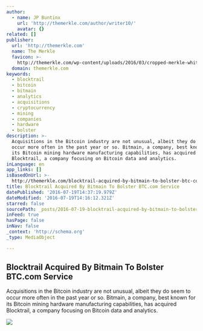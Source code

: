 ```yaml
---
author:
  - name: JP Buntinx
    url: 'http://themerkle.com/author/writer10/'
    avatar: {}
related: []
publisher:
  url: 'http://themerkle.com'
  name: The Merkle
  favicon: >-
    http://themerkle.com/wp-content/uploads/2016/03/cropped-merkle-white-1-192x192.png
  domain: themerkle.com
keywords:
  - blocktrail
  - bitcoin
  - bitmain
  - analytics
  - acquisitions
  - cryptocurrency
  - mining
  - companies
  - hardware
  - bolster
description: >-
  Acquisitions in the Bitcoin industry are not unusual, albeit they do seem to
  occur more often in the past year or so. Bitmain, a company, best known for
  its Bitcoin mining hardware manufacturing capabilities, has acquired
  Blocktrail, a company focusing on Bitcoin data and analytics.
inLanguage: en
app_links: []
isBasedOnUrl: >-
  http://themerkle.com/blocktrail-acquired-by-bitmain-to-bolster-btc-com-service/
title: Blocktrail Acquired By Bitmain To Bolster BTC.com Service
datePublished: '2016-07-19T14:37:19.979Z'
dateModified: '2016-07-19T14:16:12.321Z'
starred: false
sourcePath: _posts/2016-07-19-blocktrail-acquired-by-bitmain-to-bolster-btccom-service.md
inFeed: true
hasPage: false
inNav: false
_context: 'http://schema.org'
_type: MediaObject

---
```

<article style=""><h1>Blocktrail Acquired By Bitmain To Bolster BTC.com Service</h1><p>Acquisitions in the Bitcoin industry are not unusual, albeit they do seem to occur more often in the past year or so. Bitmain, a company, best known for its Bitcoin mining hardware manufacturing capabilities, has acquired Blocktrail, a company focusing on Bitcoin data and analytics.</p><img src="http://themerkle.com/wp-content/uploads/2016/07/shutterstock_379616800.jpg" /></article>